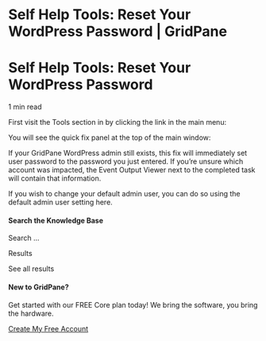 # Self Help Tools: Reset Your WordPress Password | GridPane

# Self Help Tools: Reset Your WordPress Password

 

1 min read 

First visit the Tools section in by clicking the link in the main menu:

You will see the quick fix panel at the top of the main window:

If your GridPane WordPress admin still exists, this fix will immediately set user password to the password you just entered. If you’re unsure which account was impacted, the Event Output Viewer next to the completed task will contain that information.

If you wish to change your default admin user, you can do so using the default admin user setting here.

 

 

#### Search the Knowledge Base

Search ...

 Results

See all results

#### New to GridPane?

Get started with our FREE Core plan today! We bring the software, you bring the hardware.

[Create My Free Account](https://gridpane.com/checkout/?plan=core)


